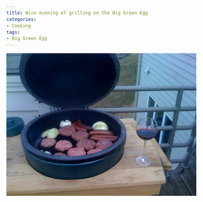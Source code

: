```yaml
---
title: Nice evening of grilling on the Big Green Egg
categories:
- Cooking
tags:
- Big Green Egg
---
```


![](/assets/posts/2009/8ff94864184be3aa8af11edd0b5cc278.jpg)
